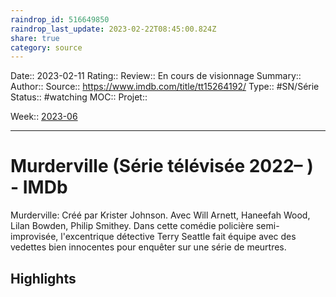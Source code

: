 ```yaml
---
raindrop_id: 516649850
raindrop_last_update: 2023-02-22T08:45:00.824Z
share: true
category: source
---
```


Date:: 2023-02-11
Rating::
Review:: En cours de visionnage 
Summary:: 
Author::
Source:: https://www.imdb.com/title/tt15264192/
Type:: #SN/Série 
Status:: #watching 
MOC::
Projet:: 

Week:: [2023-06](../week/2023-06.md)

***
# Murderville (Série télévisée 2022– ) - IMDb

Murderville: Créé par Krister Johnson. Avec Will Arnett, Haneefah Wood, Lilan Bowden, Philip Smithey. Dans cette comédie policière semi-improvisée, l'excentrique détective Terry Seattle fait équipe avec des vedettes bien innocentes pour enquêter sur une série de meurtres.

## Highlights

